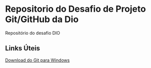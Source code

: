 # Repositorio do Desafio de Projeto Git/GitHub da Dio
Repositório do desafio DIO

## Links Úteis
[Download do Git para Windows](https://git-scm.com/download/win)
